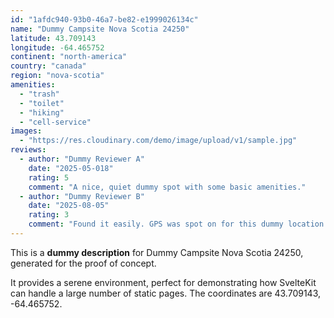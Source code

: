 ```yaml
---
id: "1afdc940-93b0-46a7-be82-e1999026134c"
name: "Dummy Campsite Nova Scotia 24250"
latitude: 43.709143
longitude: -64.465752
continent: "north-america"
country: "canada"
region: "nova-scotia"
amenities:
  - "trash"
  - "toilet"
  - "hiking"
  - "cell-service"
images:
  - "https://res.cloudinary.com/demo/image/upload/v1/sample.jpg"
reviews:
  - author: "Dummy Reviewer A"
    date: "2025-05-018"
    rating: 5
    comment: "A nice, quiet dummy spot with some basic amenities."
  - author: "Dummy Reviewer B"
    date: "2025-08-05"
    rating: 3
    comment: "Found it easily. GPS was spot on for this dummy location."
---
```


This is a **dummy description** for Dummy Campsite Nova Scotia 24250, generated for the proof of concept.

It provides a serene environment, perfect for demonstrating how SvelteKit can handle a large number of static pages. The coordinates are 43.709143, -64.465752.
